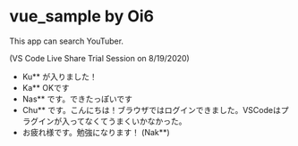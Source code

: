 # vue_sample by Oi6
This app can search YouTuber.

(VS Code Live Share Trial Session on 8/19/2020)
- Ku** が入りました！
- Ka** OKです
- Nas** です。できたっぽいです
- Chu** です。こんにちは！ブラウザではログインできました。VSCodeはプラグインが入ってなくてうまくいかなかった。
- お疲れ様です。勉強になります！ (Nak**)
